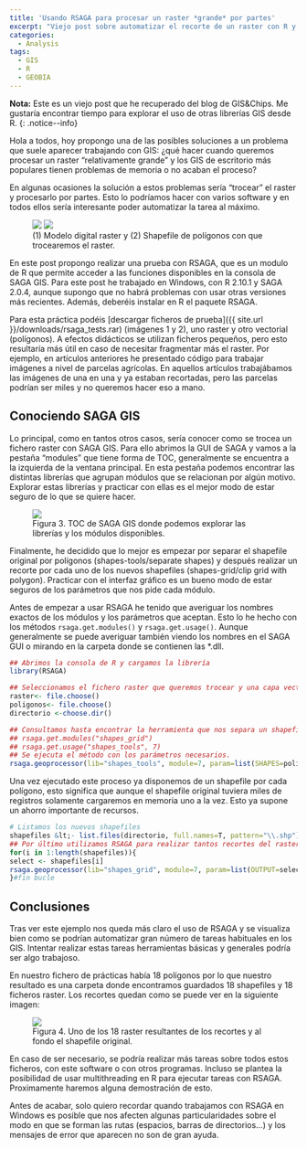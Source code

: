 ```yaml
---
title: 'Usando RSAGA para procesar un raster *grande* por partes'
excerpt: "Viejo post sobre automatizar el recorte de un raster con R y SAGA GIS"
categories:
  - Analysis
tags:
  - GIS
  - R
  - GEOBIA
---
```


**Nota:** Este es un viejo post que he recuperado del blog de GIS&Chips. Me gustaría encontrar tiempo para explorar el uso de otras librerías GIS desde R.
{: .notice--info}

Hola a todos, hoy propongo una de las posibles soluciones a un problema que suele aparecer trabajando con GIS: ¿qué hacer cuando queremos procesar un raster “relativamente grande” y los GIS de escritorio más populares tienen problemas de memoria o no acaban el proceso?

En algunas ocasiones la solución a estos problemas sería “trocear” el raster y procesarlo por partes. Esto lo podríamos hacer con varios software y en todos ellos sería interesante poder automatizar la tarea al máximo.

<figure class="half">
	<a href="{{ site.url }}/images/mb-mdt.jpg"><img src="{{ site.url }}/images/mb-mdt.jpg"></a>
	<a href="{{ site.url }}/images/mb-municipalities.jpg"><img src="{{ site.url }}/images/mb-municipalities.jpg"></a>
	<figcaption>(1) Modelo digital raster y (2) Shapefile de polígonos con que trocearemos el raster.</figcaption>
</figure>


En este post propongo realizar una prueba con RSAGA, que es un modulo de R que permite acceder a las funciones disponibles en la consola de SAGA GIS. Para este post he trabajado en Windows, con R 2.10.1 y SAGA 2.0.4, aunque supongo que no habrá problemas con usar otras versiones más recientes. Además, deberéis instalar en R el paquete RSAGA.


Para esta práctica podéis [descargar ficheros de prueba]({{ site.url }}/downloads/rsaga_tests.rar) (imágenes 1 y 2), uno raster y otro vectorial (polígonos). A efectos didácticos se utilizan ficheros pequeños, pero esto resultaría más útil en caso de necesitar fragmentar más el raster. Por ejemplo, en artículos anteriores he presentado código para trabajar imágenes a nivel de parcelas agrícolas. En aquellos artículos trabajábamos las imágenes de una en una y ya estaban recortadas, pero las parcelas podrían ser miles y no queremos hacer eso a mano.

## Conociendo SAGA GIS

Lo principal, como en tantos otros casos, sería conocer como se trocea un fichero raster con SAGA GIS. Para ello abrimos la GUI de SAGA y vamos a la pestaña “modules” que tiene forma de TOC, generalmente se encuentra a la izquierda de la ventana principal. En esta pestaña podemos encontrar las distintas librerías que agrupan módulos que se relacionan por algún motivo. Explorar estas librerías y practicar con ellas es el mejor modo de estar seguro de lo que se quiere hacer.

<figure class="third">
	<a href="{{ site.url }}/images/saga-gis-toc.jpg"><img src="{{ site.url }}/images/saga-gis-toc.jpg"></a>
	<figcaption>Figura 3. TOC de SAGA GIS donde podemos explorar las librerías y los módulos disponibles.</figcaption>
</figure>




Finalmente, he decidido que lo mejor es empezar por separar el shapefile original por polígonos (shapes-tools/separate shapes) y después realizar un recorte por cada uno de los nuevos shapefiles (shapes-grid/clip grid with polygon). Practicar con el interfaz gráfico es un bueno modo de estar seguros de los parámetros que nos pide cada módulo.

Antes de empezar a usar RSAGA he tenido que averiguar los nombres exactos de los módulos y los parámetros que aceptan. Esto lo he hecho con los métodos `rsaga.get.modules()` y `rsaga.get.usage()`. Aunque generalmente se puede averiguar también viendo los nombres en el SAGA GUI o mirando en la carpeta donde se contienen las *.dll.

```r
## Abrimos la consola de R y cargamos la librería
library(RSAGA)

## Seleccionamos el fichero raster que queremos trocear y una capa vectorial que queramos usar como límites. También especificamos el directorio donde van los outputs. Para trabajar con Windows recomiendo rutas sin espacios.
raster<- file.choose()
poligonos<- file.choose()
directorio <-choose.dir()

## Consultamos hasta encontrar la herramienta que nos separa un shapefile en varios, obteniendo un shapefile por cada polígono, o lo que quisiéramos. Por ejemplo:
## rsaga.get.modules("shapes_grid")
## rsaga.get.usage("shapes_tools", 7)
## Se ejecuta el método con los parámetros necesarios.
rsaga.geoprocessor(lib="shapes_tools", module=7, param=list(SHAPES=poligonos, PATH=directorio, NAMING=0, FIELD=6))
```

Una vez ejecutado este proceso ya disponemos de un shapefile por cada polígono, esto significa que aunque el shapefile original tuviera miles de registros solamente cargaremos en memoria uno a la vez. Esto ya supone un ahorro importante de recursos.

```r
# Listamos los nuevos shapefiles
shapefiles &lt;- list.files(directorio, full.names=T, pattern="\\.shp")
## Por último utilizamos RSAGA para realizar tantos recortes del raster como polígonos habíamos extraído
for(i in 1:length(shapefiles)){
select <- shapefiles[i]
rsaga.geoprocessor(lib="shapes_grid", module=7, param=list(OUTPUT=select, INPUT=raster, POLYGONS=select))
}#fin bucle
```

## Conclusiones

Tras ver este ejemplo nos queda más claro el uso de RSAGA y se visualiza bien como se podrían automatizar gran número de tareas habituales en los GIS. Intentar realizar estas tareas herramientas básicas y generales podría ser algo trabajoso.

En nuestro fichero de prácticas había 18 polígonos por lo que nuestro resultado es una carpeta donde encontramos guardados 18 shapefiles y 18 ficheros raster. Los recortes quedan como se puede ver en la siguiente imagen:


<figure class="half">
	<a href="{{ site.url }}/images/mb-mdt-clip.jpg"><img src="{{ site.url }}/images/mb-mdt-clip.jpg"></a>
	<figcaption>Figura 4. Uno de los 18 raster resultantes de los recortes y al fondo el shapefile original.</figcaption>
</figure>


En caso de ser necesario, se podría realizar más tareas sobre todos estos ficheros, con este software o con otros programas. Incluso se plantea la posibilidad de usar multithreading en R para ejecutar tareas con RSAGA. Proximamente haremos alguna demostración de esto.

Antes de acabar, solo quiero recordar quando trabajamos con RSAGA en Windows es posible que nos afecten algunas particularidades sobre el modo en que se forman las rutas (espacios, barras de directorios…) y los mensajes de error que aparecen no son de gran ayuda.

